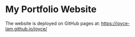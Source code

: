 # My Portfolio Website

The website is deployed on GitHub pages at: https://joyce-lam.github.io/joyce/